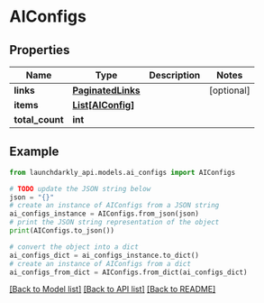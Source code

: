 # AIConfigs


## Properties

Name | Type | Description | Notes
------------ | ------------- | ------------- | -------------
**links** | [**PaginatedLinks**](PaginatedLinks.md) |  | [optional] 
**items** | [**List[AIConfig]**](AIConfig.md) |  | 
**total_count** | **int** |  | 

## Example

```python
from launchdarkly_api.models.ai_configs import AIConfigs

# TODO update the JSON string below
json = "{}"
# create an instance of AIConfigs from a JSON string
ai_configs_instance = AIConfigs.from_json(json)
# print the JSON string representation of the object
print(AIConfigs.to_json())

# convert the object into a dict
ai_configs_dict = ai_configs_instance.to_dict()
# create an instance of AIConfigs from a dict
ai_configs_from_dict = AIConfigs.from_dict(ai_configs_dict)
```
[[Back to Model list]](../README.md#documentation-for-models) [[Back to API list]](../README.md#documentation-for-api-endpoints) [[Back to README]](../README.md)


